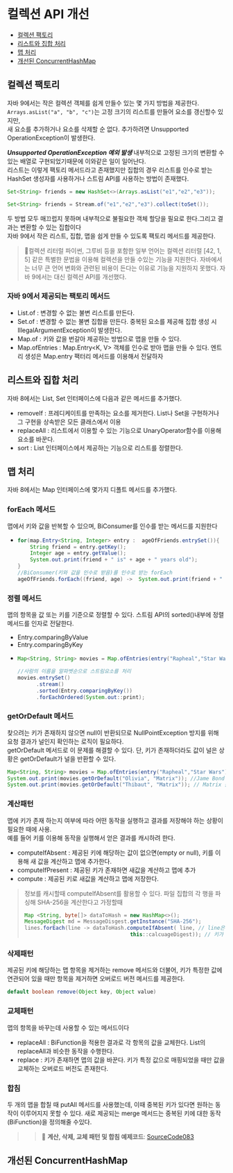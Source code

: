 # 컬렉션 API 개선

* [컬렉션 팩토리](#컬렉션-팩토리)
* [리스트와 집합 처리](#리스트와-집합-처리)
* [맵 처리](#맵-처리)
* [개선된 ConcurrentHashMap](#개선된-concurrenthashmap)

## 컬렉션 팩토리
자바 9에서는 작은 컬렉션 객체를 쉽게 만들수 있는 몇 가지 방법을 제공한다.  
<code>Arrays.asList("a", "b", "c")</code>는 고정 크기의 리스트를 만들어 요소를 갱신할수 있지만,  
새 요소를 추가하거나 요소를 삭제할 순 없다. 추가하려면 Unsupported OperationException이 발생한다.

***Unsupported OperationException 예외 발생***
내부적으로 고정된 크기의 변환할 수 있는 배열로 구현되었기때문에 이와같은 일이 일어난다.  
리스트는 이렇게 팩토리 메서드라고 존재했지만 집합의 경우 리스트를 인수로 받는 HashSet 생성자를 사용하거나 스트림 API를 사용하는 방법이 존재했다.  
~~~java
Set<String> friends = new HashSet<>(Arrays.asList("e1","e2","e3"));

Set<String> friends = Stream.of("e1","e2","e3").collect(toSet());
~~~
두 방법 모두 매끄럽지 못하며 내부적으로 불필요한 객체 할당을 필요로 한다.그리고 결과는 변환할 수 있는 집합이다  
자바 9에서 작은 리스트, 집합, 맵을 쉽게 만들 수 있도록 팩토리 메서드를 제공한다.

> 📌컬렉션 리터럴
> 파이썬, 그루비 등을 포함한 일부 언어는 컬렉션 리터럴 [42, 1, 5] 같은 특별한 문법을 이용해 컬렉션을 만들 수있는 기능을 지원한다.
> 자바에서는 너무 큰 언어 변화와 관련된 비용이 든다는 이유로 기능을 지원하지 못했다. 자바 9에서는 대신 컬렉션 API를 개선했다.

### 자바 9에서 제공되는 팩토리 메서드
* List.of : 변경할 수 없는 불변 리스트를 만든다.
* Set.of : 변경할 수 없는 불변 집합을 만든다. 중복된 요소를 제공해 집합 생성 시 IllegalArgumentException이 발생한다.
* Map.of : 키와 값을 번갈아 제공하는 방법으로 맵을 만들 수 있다.
* Map.ofEntries : Map.Entry<K, V> 객체를 인수로 받아 맵을 만들 수 있다. 엔트리 생성은 Map.entry 팩터리 메서드를 이용해서 전달하자

## 리스트와 집합 처리
자바 8에서는 List, Set 인터페이스에 다음과 같은 메서드를 추가했다.
* removeIf : 프레디케이트를 만족하는 요소를 제거한다. List나 Set을 구현하거나 그 구현을 상속받은 모든 클래스에서 이용
* replaceAll : 리스트에서 이용할 수 있는 기능으로 UnaryOperator함수를 이용해 요소를 바꾼다.
* sort : List 인터페이스에서 제공하는 기능으로 리스트를 정렬한다. 

## 맵 처리
자바 8에서는 Map 인터페이스에 몇가지 디폴트 메서드를 추가했다.
### forEach 메서드 
맵에서 키와 값을 반복할 수 있으며, BiConsumer를 인수를 받는 메서드를 지원한다
  * ~~~java
    for(map.Entry<String, Integer> entry :  ageOfFriends.entrySet()){
        String friend = entry.getKey();
        Integer age = entry.getValue();
        System.out.print(friend + " is" + age + " years old");
    }
    //BiConsumer(키와 값을 인수로 받음)를 인수로 받는 forEach
    ageOfFriends.forEach((friend, age) ->  System.out.print(friend + " is" + age + " years old"));
    ~~~ 
### 정렬 메서드 
맵의 항목을 값 또는 키를 기준으로 정렬할 수 있다. 스트림 API의 sorted()내부에 정렬 메서드를 인자로 전달한다.
* Entry.comparingByValue
* Entry.comparingByKey 
* ~~~java
  Map<String, String> movies = Map.ofEntries(entry("Rapheal","Star Wars"), entry("Cristina", "Matrix"));
  
  //사람의 이름을 알파벳순으로 스트림요소를 처리
  movies.entrySet()
        .stream()
        .sorted(Entry.comparingByKey())
        .forEachOrdered(System.out::print);
  
  ~~~ 
### getOrDefault 메서드
찾으려는 키가 존재하지 않으면 null이 반환되므로 NullPointException 방지를 위해 요청 결과가 널인지 확인하는 로직이 필요하다.  
getOrDefault 메서드로 이 문제를 해결할 수 있다. 단, 키가 존재하더라도 값이 널은 상황은 getOrDefault가 널을 반환할 수 있다.
~~~java
Map<String, String> movies = Map.ofEntries(entry("Rapheal","Star Wars"), entry("Olivia", "James Bond"));
System.out.print(movies.getOrDefault("Olivia", "Matrix")); //Jame Bond 출력
System.out.print(movies.getOrDefault("Thibaut", "Matrix")); // Matrix 출력
~~~
### 계산패턴
맵에 키가 존재 하는지 여부에 따라 어떤 동작을 실행하고 결과를 저장해야 하는 상황이 필요한 때에 사용.  
예를 들어 키를 이용해 동작을 실행해서 얻은 결과를 캐시하려 한다. 
* computeIfAbsent :  제공된 키에 해당하는 값이 없으면(empty or null), 키를 이용해 새 값을 계산하고 맵에 추가한다.
* computeIfPresent : 제공된 키가 존재하면 새값을 계산하고 맵에 추가
* compute :  제공된 키로 새값을 계산하고 맵에 저장한다. 

> 정보를 캐시할때 computeIfAbsent를 활용할 수 있다. 파일 집합의 각 행을 파싱해 SHA-256을 계산한다고 가정할때
> ~~~java 
> Map <String, byte[]> dataToHash = new HashMap<>();
> MessageDigest md = MessageDisgest.getInstance("SHA-256");
> lines.forEach(line -> dataToHash.computeIfAbsent( line, // line은 맵에서 찾은 키
>                                   this::calcuageDigest)); // 키가 존재하지 않으면 동작실행

### 삭제패턴
제공된 키에 해당하는 맵 항목을 제거하는 remove 메서드와 더불어, 키가 특정한 값에 연관되어 있을 때만 항목을 제거하면 오버로드 버전 메서드를 제공한다.
~~~java
default boolean remove(Object key, Object value)
~~~
### 교체패턴
맵의 항목을 바꾸는데 사용할 수 있는 메서드이다
* replaceAll : BiFunction을 적용한 결과로 각 항목의 값을 교체한다. List의 replaceAll과 비슷한 동작을 수행한다.
* replace : 키가 존재하면 맵의 값을 바꾼다. 키가 특정 값으로 매핑되었을 때만 값을 교체하는 오버로드 버전도 존재한다.

### 합침
두 개의 맵을 합칠 때 putAll 메서드를 사용했는데, 이때 중복된 키가 있다면 원하는 동작이 이루어지지 못할 수 있다. 새로 제공되는 merge 메서드는 중복된 키에 대한 동작(BiFunction)을 정의해줄 수있다.

> > 📌 **계산, 삭제, 교체 패턴 및 합침 예제코드**:  <a href="https://github.com/day0ung/ModernJavaInAction/blob/main/java_code/modern_java/src/chapter08/SourceCode083.java">SourceCode083</a>
## 개선된 ConcurrentHashMap 
